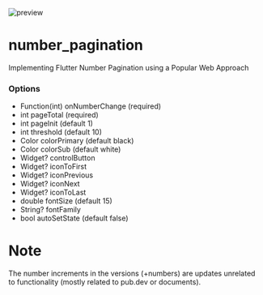 ![preview](https://user-images.githubusercontent.com/13146337/151349858-13e27aae-f5a2-40c7-9848-f94b00203472.gif)

# number_pagination
Implementing Flutter Number Pagination using a Popular Web Approach

### Options
 - Function(int) onNumberChange (required)
 - int pageTotal (required)
 - int pageInit (default 1)
 - int threshold (default 10)
 - Color colorPrimary (default black)
 - Color colorSub (default white)
 - Widget? controlButton
 - Widget? iconToFirst
 - Widget? iconPrevious
 - Widget? iconNext
 - Widget? iconToLast
 - double fontSize (default 15)
 - String? fontFamily
 - bool autoSetState (default false)

# Note
The number increments in the versions (+numbers) are updates unrelated to functionality (mostly related to pub.dev or documents).